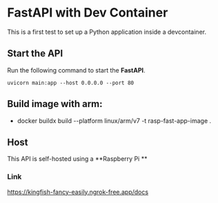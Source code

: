 # FastAPI with Dev Container

This is a first test to set up a Python application inside a devcontainer. 

## Start the API

Run the following command to start the __FastAPI__. 
```
uvicorn main:app --host 0.0.0.0 --port 80
```

## Build image with arm:
- docker buildx build --platform linux/arm/v7 -t rasp-fast-app-image . 


## Host

This API is self-hosted using a **Raspberry Pi **
### Link 
https://kingfish-fancy-easily.ngrok-free.app/docs
